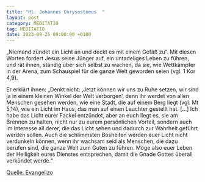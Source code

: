 ```yaml
---
title: "Hl. Johannes Chrysostomus  "
layout: post
category: MEDITATIO
tag: MEDITATIO
date: 2023-09-25 09:00:00 +0100
---
```

„Niemand zündet ein Licht an und deckt es mit einem Gefäß zu“. Mit diesen Worten fordert Jesus seine Jünger auf, ein untadeliges Leben zu führen, und rät ihnen, ständig über sich selbst zu wachen, da sie, wie Wettkämpfer in der Arena, zum Schauspiel für die ganze Welt geworden seien (vgl.<!--more--> 1 Kor 4,9). 

Er erklärt ihnen: „Denkt nicht: ‚Jetzt können wir uns zu Ruhe setzen, wir sind ja in einem kleinen Winkel der Welt verborgen‘, denn ihr werdet von allen Menschen gesehen werden, wie eine Stadt, die auf einem Berg liegt (vgl. Mt 5,14), wie ein Licht im Haus, das man auf einen Leuchter gestellt hat. […] Ich habe das Licht eurer Fackel entzündet, aber an euch liegt es, sie am Brennen zu halten, nicht nur zu eurem persönlichen Vorteil, sondern auch im Interesse all derer, die das Licht sehen und dadurch zur Wahrheit geführt werden sollen. Auch die schlimmsten Bosheiten werden euer Licht nicht verdunkeln können, wenn ihr wachsam seid als Menschen, die dazu berufen sind, die ganze Welt zum Guten zu führen. Möge also euer Leben der Heiligkeit eures Dienstes entsprechen, damit die Gnade Gottes überall verkündet werde.“


[Quelle: Evangelizo](https://evangeliumtagfuertag.org/DE/gospel)